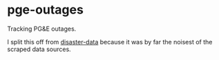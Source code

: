# pge-outages

Tracking PG&amp;E outages.

I split this off from [disaster-data](https://github.com/simonw/disaster-data) because it was by far the noisest of the scraped data sources.
